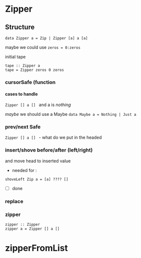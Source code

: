 # Zipper

## Structure

`data Zipper a = Zip | Zipper [a] a [a]`

maybe we could use `zeros = 0:zeros`

initial tape
```
tape :: Zipper a
tape = Zipper zeros 0 zeros
```
### cursorSafe (function
#### cases to handle
`Zipper [] a [] ` and a is _nothing_

_maybe_ we should use a Maybe
`data Maybe a = Nothing | Just a`

### prev/next Safe
`Zipper [] a [] ` - what do we put in the headed

### insert/shove before/after (left/right)
and move head to inserted value
 - needed for :
```
shoveLeft Zip a = [a] ???? []
```
- [ ] done

### replace

### zipper
```
zipper :: Zipper
zipper a = Zipper [] a []
```

# zipperFromList
